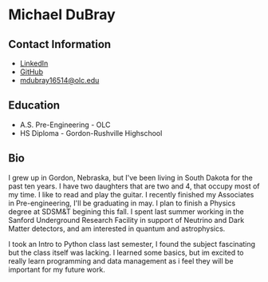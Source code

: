 # Michael DuBray



## **Contact Information**

* <a href="https://www.linkedin.com/in/michael-dubray-513630263/" target="_blank">LinkedIn</a>
* <a href="https://github.com/Doobernicus" target="_blank">GitHub</a>
* mdubray16514@olc.edu

## Education

* A.S. Pre-Engineering - OLC
* HS Diploma - Gordon-Rushville Highschool

## Bio

I grew up in Gordon, Nebraska, but I've been living in South Dakota for the past ten years. I have two daughters that are two and 4, that occupy most of my time. I like to read and play the guitar. I recently finished my Associates in Pre-engineering, I'll be graduating in may. I plan to finish a Physics degree at SDSM&T begining this fall. I spent last summer working in the Sanford Underground Research Facility in support of Neutrino and Dark Matter detectors, and am interested in quantum and astrophysics.

I took an Intro to Python class last semester, I found the subject fascinating but the class itself was lacking. I learned some basics, but im excited to really learn programming and data management as i feel they will be important for my future work.

